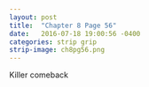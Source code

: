 ```yaml
---
layout: post
title:  "Chapter 8 Page 56"
date:   2016-07-18 19:00:56 -0400
categories: strip grip
strip-image: ch8pg56.png
---
```

Killer comeback   
